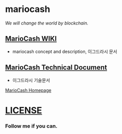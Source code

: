 # mariocash
_We will change the world by blockchain._

## [MarioCash WIKI](https://github.com/zhihexireng/mariocash/wiki)
* mariocash concept and description, 이그드라시 문서

## [MarioCash Technical Document](docs)
* 이그드라시 기술문서

[MarioCash Homepage](https://mariocash.io)

# [LICENSE](LICENSE)

### Follow me if you can.
 
